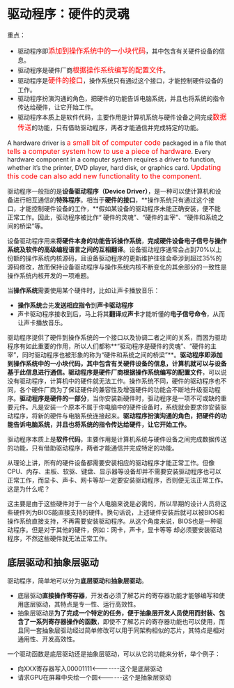 # 驱动程序：硬件的灵魂

重点：

- 驱动程序即<font size=3 color="red">添加到操作系统中的一小块代码</font>，其中包含有关硬件设备的信息。
- 驱动程序是硬件厂商<font size=3 color="red">根据操作系统编写的配置文件</font>。
- 驱动程序是<font size=3 color="red">硬件的接口</font>，操作系统只有通过这个接口，才能控制硬件设备的工作。
- 驱动程序扮演沟通的角色，把硬件的功能告诉电脑系统，并且也将系统的指令传达给硬件，让它开始工作。
- 驱动程序本质上是软件代码，主要作用是计算机系统与硬件设备之间完成<font size=3 color="red">数据传送</font>的功能，只有借助驱动程序，两者才能通信并完成特定的功能。

A hardware driver is <font size=3 color="red">a small bit of computer code </font>packaged in a file that <font size=3 color="red">tells a computer system how to use a piece of hardware</font>. Every hardware component in a computer system requires a driver to function, whether it’s the printer, DVD player, hard disk, or graphics card. <font size=3 color="red">Updating this code can also add new functionality to the component</font>.

驱动程序一般指的是**设备驱动程序（**Device Driver**）**，是一种可以使计算机和设备进行相互通信的**特殊程序**。相当于**硬件的接口**，**操作系统只有通过这个接口，才能控制硬件设备的工作，**假如某设备的驱动程序未能正确安装，便不能正常工作。因此，驱动程序被比作“ 硬件的灵魂”、“硬件的主宰”、“硬件和系统之间的桥梁”等。

设备驱动程序用来**将硬件本身的功能告诉操作系统**，**完成硬件设备电子信号与操作系统及软件的高级编程语言之间的互相翻译**。设备驱动程序通常会占到70%以上份额的操作系统内核源码，且设备驱动程序的更新维护往往会牵涉到超过35%的源码修改，故而保持设备驱动程序与操作系统内核不断变化的其余部分的一致性是操作系统内核开发的一项难题。

当**操作系统**需要使用某个硬件时，比如让声卡播放音乐：

- **操作系统**会先**发送相应指令**到**声卡驱动程序**
- 声卡驱动程序接收到后，马上将其**翻译**成**声卡**才能听懂的**电子信号命令**，从而让声卡播放音乐。

驱动程序提供了硬件到操作系统的一个接口以及协调二者之间的关系，而因为驱动程序有如此重要的作用，所以人们都称**“驱动程序是硬件的灵魂”、“硬件的主宰”，同时驱动程序也被形象的称为“硬件和系统之间的桥梁”**。**驱动程序即添加到操作系统中的一小块代码，其中包含有关硬件设备的信息，计算机就可以与设备基于此信息进行通信。驱动程序是硬件厂商根据操作系统编写的配置文件**，可以说没有驱动程序，计算机中的硬件就无法工作。操作系统不同，硬件的驱动程序也不同，各个硬件厂商为了保证硬件的兼容性及增强硬件的功能会不断地升级驱动程序。**驱动程序是硬件的一部分**，当你安装新硬件时，驱动程序是一项不可或缺的重要元件。凡是安装一个原本不属于你电脑中的硬件设备时，系统就会要求你安装驱动程序，将新的硬件与电脑系统连接起来。**驱动程序扮演沟通的角色，把硬件的功能告诉电脑系统，并且也将系统的指令传达给硬件，让它开始工作。**

驱动程序本质上是**软件代码**，主要作用是计算机系统与硬件设备之间完成数据传送的功能，只有借助驱动程序，两者才能通信并完成特定的功能。

从理论上讲，所有的硬件设备都需要安装相应的驱动程序才能正常工作。但像CPU、内存、主板、软驱、键盘、显示器等设备却并不需要安装驱动程序也可以正常工作，而显卡、声卡、网卡等却一定要安装驱动程序，否则便无法正常工作。这是为什么呢？

这主要是由于这些硬件对于一台个人电脑来说是必需的，所以早期的设计人员将这些硬件列为BIOS能直接支持的硬件。换句话说，上述硬件安装后就可以被BIOS和操作系统直接支持，不再需要安装驱动程序。从这个角度来说，BIOS也是一种驱动程序。但是对于其他的硬件，例如：网卡，声卡，显卡等等 却必须要安装驱动程序，不然这些硬件就无法正常工作。





## 底层驱动和抽象层驱动

驱动程序，简单地可以分为**底层驱动**和**抽象层驱动**。

- 底层驱动**直接操作寄存器**，开发者必须了解芯片的寄存器功能才能够编写和使用底层驱动，其特点是专一性、运行高效性。
- 抽象层驱动是**为了完成一个特定的任务，便于抽象层开发人员使用而封装、包含了一系列寄存器操作的函数**，即使不了解芯片的寄存器功能也可以使用，而且同一套抽象层驱动经过简单修改可以用于同架构相似的芯片，其特点是相对通用性、开发高效性。

一个驱动函数是底层驱动还是抽象层驱动，可以从它的功能来分析，举个例子：

- 向XXX寄存器写入00001111<-------这个是底层驱动
- 请求GPU在屏幕中央绘一个圆<------这个是抽象层驱动

